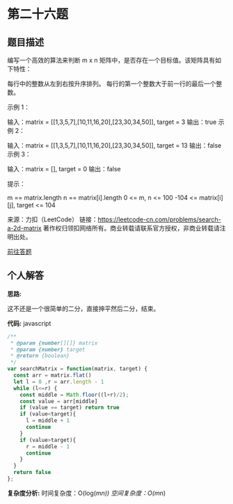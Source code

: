 # 第二十六题
## 题目描述
编写一个高效的算法来判断 m x n 矩阵中，是否存在一个目标值。该矩阵具有如下特性：

每行中的整数从左到右按升序排列。
每行的第一个整数大于前一行的最后一个整数。
 

示例 1：


输入：matrix = [[1,3,5,7],[10,11,16,20],[23,30,34,50]], target = 3
输出：true
示例 2：


输入：matrix = [[1,3,5,7],[10,11,16,20],[23,30,34,50]], target = 13
输出：false
示例 3：

输入：matrix = [], target = 0
输出：false
 

提示：

m == matrix.length
n == matrix[i].length
0 <= m, n <= 100
-104 <= matrix[i][j], target <= 104

来源：力扣（LeetCode）
链接：https://leetcode-cn.com/problems/search-a-2d-matrix
著作权归领扣网络所有。商业转载请联系官方授权，非商业转载请注明出处。

[前往答题](https://github.com/leetcode-pp/91alg-2/issues/52)

## 个人解答

**思路:**

这不还是一个很简单的二分，直接抻平然后二分，结束。

**代码:**
javascript
``` javascript
/**
 * @param {number[][]} matrix
 * @param {number} target
 * @return {boolean}
 */
var searchMatrix = function(matrix, target) {
  const arr = matrix.flat()
  let l = 0 ,r = arr.length - 1
  while (l<=r) {
    const middle = Math.floor((l+r)/2);
    const value = arr[middle]
    if (value == target) return true
    if (value<target){
      l = middle + 1
      continue
    } 
    if (value>target){
      r = middle - 1
      continue
    } 
  }
  return false
};
```

**复杂度分析:**
时间复杂度：O(log(m*n))
空间复杂度：O(m*n)

